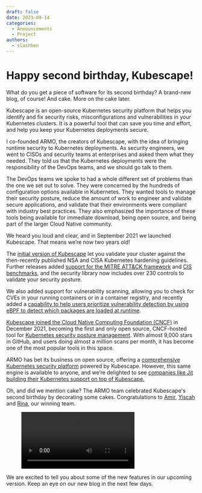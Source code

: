 ```yaml
---
draft: false 
date: 2023-09-14
categories:
  - Announcements
  - Project
authors:
  - slashben
---
```


# Happy second birthday, Kubescape!

What do you get a piece of software for its second birthday?  A brand-new blog, of course! And cake.  More on the cake later.

Kubescape is an open-source Kubernetes security platform that helps you identify and fix security risks, misconfigurations and vulnerabilities in your Kubernetes clusters. It is a powerful tool that can save you time and effort, and help you keep your Kubernetes deployments secure.

<!-- more -->

I co-founded ARMO, the creators of Kubescape, with the idea of bringing runtime security to Kubernetes deployments. As security engineers, we went to CISOs and security teams at enterprises and asked them what they needed. They told us that the Kubernetes deployments were the responsibility of the DevOps teams, and we should go talk to them.

The DevOps teams we spoke to had a whole different set of problems than the one we set out to solve. They were concerned by the hundreds of configuration options available in Kubernetes. They wanted tools to manage their security posture, reduce the amount of work to engineer and validate secure applications, and validate that their environments were compliant with industry best practices. They also emphasized the importance of these tools being available for immediate download, being open source, and being part of the larger Cloud Native community.

We heard you loud and clear, and in September 2021 we launched Kubescape.  That means we’re now two years old!

The [initial version of Kubescape](https://www.cncf.io/blog/2021/09/03/kubescape-the-first-open-source-tool-for-running-nsa-and-cisa-kubernetes-hardening-tests/) let you validate your cluster against the then-recently published NSA and CISA Kubernetes hardening guidelines. Further releases added [support for the MITRE ATT&CK framework](https://www.businesswire.com/news/home/20211012005814/en/ARMO-Launches-Expanded-Version-of-Kubescape-World%E2%80%99s-First-Open-Source-Kubernetes-Testing-Tool-Compliant-with-NSA-CISA-Hardening-Guidance) and [CIS benchmarks](https://www.prnewswire.com/il/news-releases/armo-adds-cis-benchmark-to-kubescape-to-boost-kubernetes-security-and-compliance-scanning-301660019.html), and the security library now includes over 230 controls to validate your security posture.

We also added support for vulnerability scanning, allowing you to check for CVEs in your running containers or in a container registry, and recently added a [capability to help users prioritize vulnerability detection by using eBPF to detect which packages are loaded at runtime](https://www.armosec.io/blog/kubernetes-vulnerability-relevancy-and-prioritization/).

[Kubescape joined the Cloud Native Computing Foundation (CNCF)](https://www.armosec.io/blog/cncf-accepts-kubescape-security-and-compliance-scanner/) in December 2021, becoming the first and only open source, CNCF-hosted tool for [Kubernetes security posture management](https://www.armosec.io/glossary/kubernetes-security-posture-management/). With almost 9,000 stars in GitHub, and users doing almost a million scans per month, it has become one of the most popular tools in this space.

ARMO has bet its business on open source, offering a [comprehensive Kubernetes security platform](https://cloud.armosec.io/) powered by Kubescape. However, this same engine is available to anyone, and we’re delighted to see [companies like Jit building their Kubernetes support on top of Kubescape.](https://www.jit.io/blog/kubescape-jit)

Oh, and did we mention cake?  The ARMO team celebrated Kubescape's second birthday by decorating some cakes.  Congratulations to [Amir](https://github.com/amirmalka), [Yiscah](https://github.com/YiscahLevySilas1) and [Rina](https://github.com/RinaO1234), our winning team.

<figure class="video_container">
  <video controls="false" allowfullscreen="true" loop="true" autoplay="true">
    <source src="/blog/second-birthday/cakes.mp4" type="video/mp4">
  </video>
</figure>

We are excited to tell you about some of the new features in our upcoming version. Keep an eye on our new blog in the next few days.
